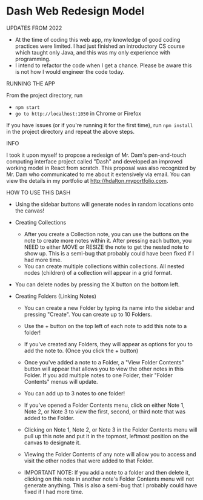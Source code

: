 # Dash Web Redesign Model

UPDATES FROM 2022 

* At the time of coding this web app, my knowledge of good coding practices were limited. I had just finished an introductory CS course which taught only Java, and this was my only experience with programming. 
* I intend to refactor the code when I get a chance. Please be aware this is not how I would engineer the code today. 

RUNNING THE APP 

From the project directory, run
* `npm start`
* `go to http://localhost:1050` in Chrome or Firefox

If you have issues (or if you're running it for the first time), run `npm install` in the project directory and repeat the above steps.

INFO 

I took it upon myself to propose a redesign of Mr. Dam's pen-and-touch computing interface project called "Dash" and developed an improved working model in React from scratch. This proposal was also recognized by Mr. Dam who communicated to me about it extensively via email. You can view the details in my portfolio at http://hdalton.myportfolio.com.

HOW TO USE THIS DASH

* Using the sidebar buttons will generate nodes in random locations onto the canvas! 

* Creating Collections 
    * After you create a Collection note, you can use the buttons on the note to create more notes within it. After pressing each button, 
      you NEED to either MOVE or RESIZE the note to get the nested note to show up. This is a semi-bug that probably could have been fixed 
      if I had more time. 
    * You can create multiple collections within collections. All nested nodes (children) of a collection will appear in a grid format. 

* You can delete nodes by pressing the X button on the bottom left. 

* Creating Folders (Linking Notes)
    * You can create a new Folder by typing its name into the sidebar and pressing "Create". You can create up to 10 Folders. 
    * Use the + button on the top left of each note to add this note to a folder! 
    * If you've created any Folders, they will appear as options for you to add the note to. (Once you click the + button)

    * Once you've added a note to a Folder, a "View Folder Contents" button will appear that allows you to view the other notes in 
      this Folder. If you add multiple notes to one Folder, their "Folder Contents" menus will update. 
    * You can add up to 3 notes to one folder!
    * If you've opened a Folder Contents menu, click on either Note 1, Note 2, or Note 3 to view the first, second, or third note 
      that was added to the Folder. 
    * Clicking on Note 1, Note 2, or Note 3 in the Folder Contents menu will pull up this note and put it in the topmost, leftmost 
      position on the canvas to designate it. 

    * Viewing the Folder Contents of any note will allow you to access and visit the other nodes that were added to that Folder. 

    * IMPORTANT NOTE: If you add a note to a folder and then delete it, clicking on this note in another note's Folder Contents menu
    will not generate anything. This is also a semi-bug that I probably could have fixed if I had more time. 


